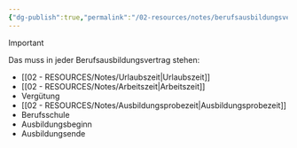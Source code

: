 ```yaml
---
{"dg-publish":true,"permalink":"/02-resources/notes/berufsausbildungsvertrag/","tags":["GFN/LF01","ausbildung/gfn/ap1"],"noteIcon":"","updated":"2025-09-27T01:32:44.000+02:00"}
---
```


> [!important] 
> Das muss in jeder Berufsausbildungsvertrag stehen:
> - [[02 - RESOURCES/Notes/Urlaubszeit\|Urlaubszeit]]
> - [[02 - RESOURCES/Notes/Arbeitszeit\|Arbeitszeit]]
> - Vergütung
> - [[02 - RESOURCES/Notes/Ausbildungsprobezeit\|Ausbildungsprobezeit]] 
> - Berufsschule
> - Ausbildungsbeginn
> - Ausbildungsende
